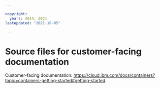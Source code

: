 ```yaml
---

copyright:
  years: 2014, 2021
lastupdated: "2021-10-05"

---
```





# Source files for customer-facing documentation



Customer-facing documentation: https://cloud.ibm.com/docs/containers?topic=containers-getting-started#getting-started









